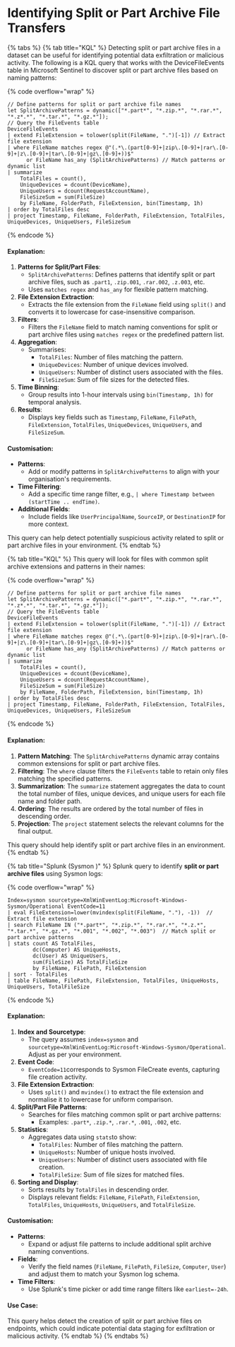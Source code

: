 # Identifying Split or Part Archive File Transfers

{% tabs %}
{% tab title="KQL" %}
Detecting split or part archive files in a dataset can be useful for identifying potential data exfiltration or malicious activity. The following is a KQL query that works with the DeviceFileEvents table in Microsoft Sentinel to discover split or part archive files based on naming patterns:

{% code overflow="wrap" %}
```kusto
// Define patterns for split or part archive file names
let SplitArchivePatterns = dynamic(["*.part*", "*.zip.*", "*.rar.*", "*.z*.*", "*.tar.*", "*.gz.*"]);
// Query the FileEvents table
DeviceFileEvents
| extend FileExtension = tolower(split(FileName, ".")[-1]) // Extract file extension
| where FileName matches regex @"(.*\.(part[0-9]+|zip\.[0-9]+|rar\.[0-9]+|z\.[0-9]+|tar\.[0-9]+|gz\.[0-9]+))$" 
      or FileName has_any (SplitArchivePatterns) // Match patterns or dynamic list
| summarize
    TotalFiles = count(),
    UniqueDevices = dcount(DeviceName),
    UniqueUsers = dcount(RequestAccountName),
    FileSizeSum = sum(FileSize)
    by FileName, FolderPath, FileExtension, bin(Timestamp, 1h)
| order by TotalFiles desc
| project Timestamp, FileName, FolderPath, FileExtension, TotalFiles, UniqueDevices, UniqueUsers, FileSizeSum
```
{% endcode %}

#### Explanation:

1. **Patterns for Split/Part Files**:
   * `SplitArchivePatterns`: Defines patterns that identify split or part archive files, such as `.part1`, `.zip.001`, `.rar.002`, `.z.003`, etc.
   * Uses `matches regex` and `has_any` for flexible pattern matching.
2. **File Extension Extraction**:
   * Extracts the file extension from the `FileName` field using `split()` and converts it to lowercase for case-insensitive comparison.
3. **Filters**:
   * Filters the `FileName` field to match naming conventions for split or part archive files using `matches regex` or the predefined pattern list.
4. **Aggregation**:
   * Summarises:
     * `TotalFiles`: Number of files matching the pattern.
     * `UniqueDevices`: Number of unique devices involved.
     * `UniqueUsers`: Number of distinct users associated with the files.
     * `FileSizeSum`: Sum of file sizes for the detected files.
5. **Time Binning**:
   * Group results into 1-hour intervals using `bin(Timestamp, 1h)` for temporal analysis.
6. **Results**:
   * Displays key fields such as `Timestamp`, `FileName`, `FilePath`, `FileExtension`, `TotalFiles`, `UniqueDevices`, `UniqueUsers`, and `FileSizeSum`.

#### Customisation:

* **Patterns**:
  * Add or modify patterns in `SplitArchivePatterns` to align with your organisation's requirements.
* **Time Filtering**:
  * Add a specific time range filter, e.g., `| where Timestamp between (startTime .. endTime)`.
* **Additional Fields**:
  * Include fields like `UserPrincipalName`, `SourceIP`, or `DestinationIP` for more context.

This query can help detect potentially suspicious activity related to split or part archive files in your environment.
{% endtab %}

{% tab title="KQL" %}
This query will look for files with common split archive extensions and patterns in their names:

{% code overflow="wrap" %}
```kusto
// Define patterns for split or part archive file names
let SplitArchivePatterns = dynamic(["*.part*", "*.zip.*", "*.rar.*", "*.z*.*", "*.tar.*", "*.gz.*"]);
// Query the FileEvents table
DeviceFileEvents
| extend FileExtension = tolower(split(FileName, ".")[-1]) // Extract file extension
| where FileName matches regex @"(.*\.(part[0-9]+|zip\.[0-9]+|rar\.[0-9]+|z\.[0-9]+|tar\.[0-9]+|gz\.[0-9]+))$" 
      or FileName has_any (SplitArchivePatterns) // Match patterns or dynamic list
| summarize
    TotalFiles = count(),
    UniqueDevices = dcount(DeviceName),
    UniqueUsers = dcount(RequestAccountName),
    FileSizeSum = sum(FileSize)
    by FileName, FolderPath, FileExtension, bin(Timestamp, 1h)
| order by TotalFiles desc
| project Timestamp, FileName, FolderPath, FileExtension, TotalFiles, UniqueDevices, UniqueUsers, FileSizeSum
```
{% endcode %}

#### Explanation:

1. **Pattern Matching**: The `SplitArchivePatterns` dynamic array contains common extensions for split or part archive files.
2. **Filtering**: The `where` clause filters the `FileEvents` table to retain only files matching the specified patterns.
3. **Summarization**: The `summarize` statement aggregates the data to count the total number of files, unique devices, and unique users for each file name and folder path.
4. **Ordering**: The results are ordered by the total number of files in descending order.
5. **Projection**: The `project` statement selects the relevant columns for the final output.

This query should help identify split or part archive files in an environment.
{% endtab %}

{% tab title="Splunk (Sysmon )" %}
Splunk query to identify **split or part archive files** using Sysmon logs:

{% code overflow="wrap" %}
```splunk-spl
Index=sysmon sourcetype=XmlWinEventLog:Microsoft-Windows-Sysmon/Operational EventCode=11 
| eval FileExtension=lower(mvindex(split(FileName, "."), -1))  // Extract file extension
| search FileName IN ("*.part*", "*.zip.*", "*.rar.*", "*.z.*", "*.tar.*", "*.gz.*", "*.001", "*.002", "*.003")  // Match split or part archive patterns
| stats count AS TotalFiles, 
        dc(Computer) AS UniqueHosts, 
        dc(User) AS UniqueUsers, 
        sum(FileSize) AS TotalFileSize 
        by FileName, FilePath, FileExtension
| sort - TotalFiles
| table FileName, FilePath, FileExtension, TotalFiles, UniqueHosts, UniqueUsers, TotalFileSize
```
{% endcode %}

#### Explanation:

1. **Index and Sourcetype**:
   * The query assumes `index=sysmon` and `sourcetype=XmlWinEventLog:Microsoft-Windows-Sysmon/Operational`. Adjust as per your environment.
2. **Event Code**:
   * `EventCode=11`corresponds to Sysmon FileCreate events, capturing file creation activity.
3. **File Extension Extraction**:
   * Uses `split()` and `mvindex()` to extract the file extension and normalise it to lowercase for uniform comparison.
4. **Split/Part File Patterns**:
   * Searches for files matching common split or part archive patterns:
     * Examples: `.part*`, `.zip.*`, `.rar.*`, `.001`, `.002`, etc.
5. **Statistics**:
   * Aggregates data using `stats`to show:
     * `TotalFiles`: Number of files matching the pattern.
     * `UniqueHosts`: Number of unique hosts involved.
     * `UniqueUsers`: Number of distinct users associated with file creation.
     * `TotalFileSize`: Sum of file sizes for matched files.
6. **Sorting and Display**:
   * Sorts results by `TotalFiles` in descending order.
   * Displays relevant fields: `FileName`, `FilePath`, `FileExtension`, `TotalFiles`, `UniqueHosts`, `UniqueUsers`, and `TotalFileSize`.

#### Customisation:

* **Patterns**:
  * Expand or adjust file patterns to include additional split archive naming conventions.
* **Fields**:
  * Verify the field names (`FileName`, `FilePath`, `FileSize`, `Computer`, `User`) and adjust them to match your Sysmon log schema.
* **Time Filters**:
  * Use Splunk's time picker or add time range filters like `earliest=-24h`.

#### Use Case:

This query helps detect the creation of split or part archive files on endpoints, which could indicate potential data staging for exfiltration or malicious activity.
{% endtab %}
{% endtabs %}
